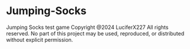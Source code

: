 # Jumping-Socks
 
Jumping Socks test game Copyright @2024 LuciferX227 All rights reserved. No part of this project may be used, reproduced, or distributed without explicit permission.
